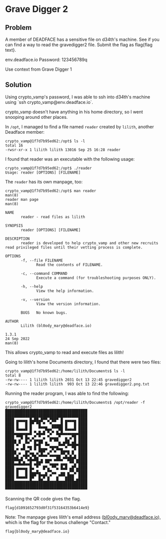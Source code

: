 <h1>Grave Digger 2</h1>

<h2>Problem</h2>
A member of DEADFACE has a sensitive file on d34th's machine. See if you can find a way to read the gravedigger2 file. Submit the flag as flag{flag text}.

env.deadface.io Password: 123456789q

Use context from Grave Digger 1

<h2>Solution</h2>
Using crypto_vamp's password, I was able to ssh into d34th's machine using `ssh crypto_vamp@env.deadface.io`.

crypto_vamp doesn't have anything in his home directory, so I went snooping around other places.

In `/opt`, I managed to find a file named `reader` created by `lilith`, another Deadface member:
```
crypto_vamp@1f7d7b95ed62:/opt$ ls -l
total 16
-rwsr-xr-x 1 lilith lilith 13016 Sep 25 16:28 reader
```

I found that reader was an executable with the following usage:
```
crypto_vamp@1f7d7b95ed62:/opt$ ./reader
Usage: reader [OPTIONS] [FILENAME]
```

The `reader` has its own manpage, too:
```
crypto_vamp@1f7d7b95ed62:/opt$ man reader
man(8)                                                                                                     reader man page                                                                                                     man(8)

NAME
       reader - read files as lilith

SYNOPSIS
       reader [OPTIONS] [FILENAME]

DESCRIPTION
       reader is developed to help crypto_vamp and other new recruits read privileged files until their vetting process is complete.

OPTIONS
       -f, --file FILENAME
              Read the contents of FILENAME.

       -c, --command COMMAND
              Execute a command (for troubleshooting purposes ONLY).

       -h, --help
              View the help information.

       -v, --version
              View the version information.

       BUGS   No known bugs.

AUTHOR
       Lilith (bl0ody_mary@deadface.io)

1.3.1                                                                                                        24 Sep 2022                                                                                                       man(8)
```

This allows crypto_vamp to read and execute files as lilith!

Going to lilith's home Documents directory, I found that there were two files:
```
crypto_vamp@1f7d7b95ed62:/home/lilith/Documents$ ls -l
total 8
-rw-rw---- 1 lilith lilith 2031 Oct 13 22:45 gravedigger2
-rw-rw---- 1 lilith lilith  993 Oct 13 22:46 gravedigger2.png.txt
```

Running the reader program, I was able to find the following:
```
crypto_vamp@1f7d7b95ed62:/home/lilith/Documents$ /opt/reader -f gravedigger2
█████████████████████████████████████
█████████████████████████████████████
████ ▄▄▄▄▄ █▄██▄█▀▀▄▀██▀ █ ▄▄▄▄▄ ████
████ █   █ █▀ ▀█ ▀  ▀▄▄▄▄█ █   █ ████
████ █▄▄▄█ █   ▀▀▀█▄▄▀▀▀██ █▄▄▄█ ████
████▄▄▄▄▄▄▄█ ▀▄█▄█ ▀▄▀ █▄█▄▄▄▄▄▄▄████
████ ▀▀█ █▄ ▄▀ ▀ ▄ ▀▄▄▄▄▀  ▄ ▄▀█ ████
█████ █  █▄▀ █▀██ ▄ ▀ ▀▀▄ ▄██ ▄█ ████
████ ▀  █ ▄▄ █▀█  ▀▀▄▄▄▄▀▀▀▄▀▀██▀████
████▄▀ ▀▀▄▄▀ ▀ ███▀ ▄▀▄▀▀█▄▄▄ ▄▀ ████
████▀▄▀ ▄█▄▀█▄▀▄█▄▄▀▄▄▄▄▄▀▀▄▀▄▀▄ ████
██████▄█ ▀▄█▄██ ▄ ▄▄▄ ▄██▄▀▀███▀▄████
████▄▄█▄█▄▄█ ▄██▀ ▀▀▄▄▄▄ ▄▄▄ ▀▀▄▀████
████ ▄▄▄▄▄ █▄ ▀  █▀▄ ▀▀▄ █▄█ ▄█▀▄████
████ █   █ █▄▄█▄  ▄▀▀▄▄  ▄▄ ▄▀▀▄▀████
████ █▄▄▄█ ██▀ █▀█▀▄▀  ▄▀▀▀▄███  ████
████▄▄▄▄▄▄▄█▄▄▄██▄▄█▄▄▄█▄▄▄████▄█████
█████████████████████████████████████
▀▀▀▀▀▀▀▀▀▀▀▀▀▀▀▀▀▀▀▀▀▀▀▀▀▀▀▀▀▀▀▀▀▀▀▀▀
```
Scanning the QR code gives the flag.

`flag{d1091652793d0f31f53164353b6414e9}`

Note: The manpage gives lilith's email address (bl0ody_mary@deadface.io), which is the flag for the bonus challenge "Contact."

`flag{bl0ody_mary@deadface.io}`
